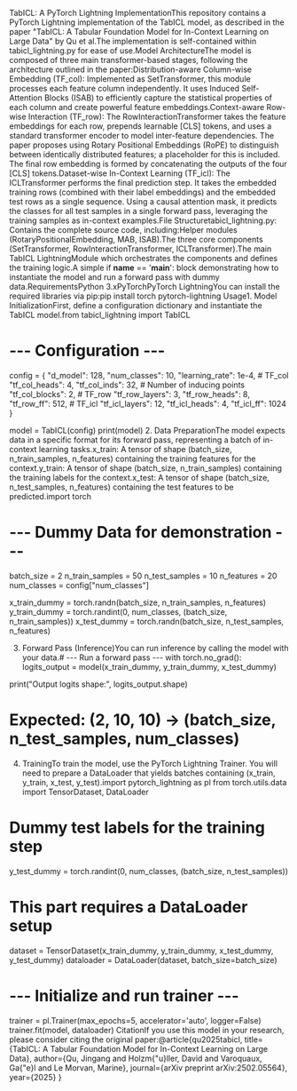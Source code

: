 TabICL: A PyTorch Lightning ImplementationThis repository contains a PyTorch Lightning implementation of the TabICL model, as described in the paper "TabICL: A Tabular Foundation Model for In-Context Learning on Large Data" by Qu et al.The implementation is self-contained within tabicl_lightning.py for ease of use.Model ArchitectureThe model is composed of three main transformer-based stages, following the architecture outlined in the paper:Distribution-aware Column-wise Embedding (TF_col): Implemented as SetTransformer, this module processes each feature column independently. It uses Induced Self-Attention Blocks (ISAB) to efficiently capture the statistical properties of each column and create powerful feature embeddings.Context-aware Row-wise Interaction (TF_row): The RowInteractionTransformer takes the feature embeddings for each row, prepends learnable [CLS] tokens, and uses a standard transformer encoder to model inter-feature dependencies. The paper proposes using Rotary Positional Embeddings (RoPE) to distinguish between identically distributed features; a placeholder for this is included. The final row embedding is formed by concatenating the outputs of the four [CLS] tokens.Dataset-wise In-Context Learning (TF_icl): The ICLTransformer performs the final prediction step. It takes the embedded training rows (combined with their label embeddings) and the embedded test rows as a single sequence. Using a causal attention mask, it predicts the classes for all test samples in a single forward pass, leveraging the training samples as in-context examples.File Structuretabicl_lightning.py: Contains the complete source code, including:Helper modules (RotaryPositionalEmbedding, MAB, ISAB).The three core components (SetTransformer, RowInteractionTransformer, ICLTransformer).The main TabICL LightningModule which orchestrates the components and defines the training logic.A simple if __name__ == '__main__': block demonstrating how to instantiate the model and run a forward pass with dummy data.RequirementsPython 3.xPyTorchPyTorch LightningYou can install the required libraries via pip:pip install torch pytorch-lightning
Usage1. Model InitializationFirst, define a configuration dictionary and instantiate the TabICL model.from tabicl_lightning import TabICL

# --- Configuration ---
config = {
    "d_model": 128,
    "num_classes": 10,
    "learning_rate": 1e-4,
    # TF_col
    "tf_col_heads": 4,
    "tf_col_inds": 32, # Number of inducing points
    "tf_col_blocks": 2,
    # TF_row
    "tf_row_layers": 3,
    "tf_row_heads": 8,
    "tf_row_ff": 512,
    # TF_icl
    "tf_icl_layers": 12,
    "tf_icl_heads": 4,
    "tf_icl_ff": 1024
}

model = TabICL(config)
print(model)
2. Data PreparationThe model expects data in a specific format for its forward pass, representing a batch of in-context learning tasks.x_train: A tensor of shape (batch_size, n_train_samples, n_features) containing the training features for the context.y_train: A tensor of shape (batch_size, n_train_samples) containing the training labels for the context.x_test: A tensor of shape (batch_size, n_test_samples, n_features) containing the test features to be predicted.import torch

# --- Dummy Data for demonstration ---
batch_size = 2
n_train_samples = 50
n_test_samples = 10
n_features = 20
num_classes = config["num_classes"]

x_train_dummy = torch.randn(batch_size, n_train_samples, n_features)
y_train_dummy = torch.randint(0, num_classes, (batch_size, n_train_samples))
x_test_dummy = torch.randn(batch_size, n_test_samples, n_features)

3. Forward Pass (Inference)You can run inference by calling the model with your data.# --- Run a forward pass ---
with torch.no_grad():
    logits_output = model(x_train_dummy, y_train_dummy, x_test_dummy)

print("Output logits shape:", logits_output.shape)
# Expected: (2, 10, 10) -> (batch_size, n_test_samples, num_classes)
4. TrainingTo train the model, use the PyTorch Lightning Trainer. You will need to prepare a DataLoader that yields batches containing (x_train, y_train, x_test, y_test).import pytorch_lightning as pl
from torch.utils.data import TensorDataset, DataLoader

# Dummy test labels for the training step
y_test_dummy = torch.randint(0, num_classes, (batch_size, n_test_samples))

# This part requires a DataLoader setup
dataset = TensorDataset(x_train_dummy, y_train_dummy, x_test_dummy, y_test_dummy)
dataloader = DataLoader(dataset, batch_size=batch_size)

# --- Initialize and run trainer ---
trainer = pl.Trainer(max_epochs=5, accelerator='auto', logger=False)
trainer.fit(model, dataloader)
CitationIf you use this model in your research, please consider citing the original paper:@article{qu2025tabicl,
  title={TabICL: A Tabular Foundation Model for In-Context Learning on Large Data},
  author={Qu, Jingang and Holzm{\"u}ller, David and Varoquaux, Ga{\"e}l and Le Morvan, Marine},
  journal={arXiv preprint arXiv:2502.05564},
  year={2025}
}
